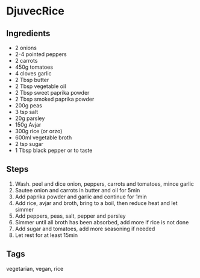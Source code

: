 # DjuvecRice

## Ingredients

* 2 onions
* 2-4 pointed peppers
* 2 carrots
* 450g tomatoes
* 4 cloves garlic
* 2 Tbsp butter
* 2 Tbsp vegetable oil
* 2 Tbsp sweet paprika powder
* 2 Tbsp smoked paprika powder 
* 200g peas
* 3 tsp salt
* 20g parsley
* 150g Avjar 
* 300g rice (or orzo)
* 600ml vegetable broth
* 2 tsp sugar
* 1 Tbsp black pepper or to taste

## Steps

1. Wash. peel and dice onion, peppers, carrots and tomatoes, mince garlic
2. Sautee onion and carrots in butter and oil for 5min
3. Add paprika powder and garlic and continue for 1min
4. Add rice, avjar and broth, bring to a boil, then reduce heat and let simmer 
5. Add peppers, peas, salt, pepper and parsley
6. Simmer until all broth has been absorbed, add more if rice is not done 
7. Add sugar and tomatoes, add more seasoning if needed
8. Let rest for at least 15min

## Tags
vegetarian, vegan, rice
